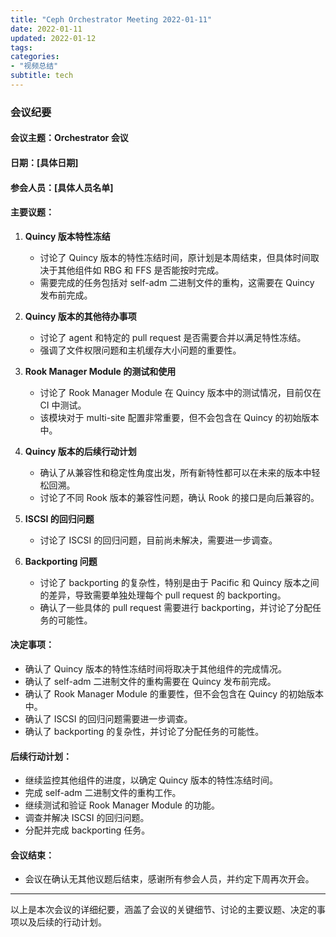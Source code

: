 ```yaml
---
title: "Ceph Orchestrator Meeting 2022-01-11"
date: 2022-01-11
updated: 2022-01-12
tags:
categories:
- "视频总结"
subtitle: tech
---
```



### 会议纪要

#### 会议主题：Orchestrator 会议
#### 日期：[具体日期]
#### 参会人员：[具体人员名单]

#### 主要议题：
1. **Quincy 版本特性冻结**
   - 讨论了 Quincy 版本的特性冻结时间，原计划是本周结束，但具体时间取决于其他组件如 RBG 和 FFS 是否能按时完成。
   - 需要完成的任务包括对 self-adm 二进制文件的重构，这需要在 Quincy 发布前完成。

2. **Quincy 版本的其他待办事项**
   - 讨论了 agent 和特定的 pull request 是否需要合并以满足特性冻结。
   - 强调了文件权限问题和主机缓存大小问题的重要性。

3. **Rook Manager Module 的测试和使用**
   - 讨论了 Rook Manager Module 在 Quincy 版本中的测试情况，目前仅在 CI 中测试。
   - 该模块对于 multi-site 配置非常重要，但不会包含在 Quincy 的初始版本中。

4. **Quincy 版本的后续行动计划**
   - 确认了从兼容性和稳定性角度出发，所有新特性都可以在未来的版本中轻松回溯。
   - 讨论了不同 Rook 版本的兼容性问题，确认 Rook 的接口是向后兼容的。

5. **ISCSI 的回归问题**
   - 讨论了 ISCSI 的回归问题，目前尚未解决，需要进一步调查。

6. **Backporting 问题**
   - 讨论了 backporting 的复杂性，特别是由于 Pacific 和 Quincy 版本之间的差异，导致需要单独处理每个 pull request 的 backporting。
   - 确认了一些具体的 pull request 需要进行 backporting，并讨论了分配任务的可能性。

#### 决定事项：
- 确认了 Quincy 版本的特性冻结时间将取决于其他组件的完成情况。
- 确认了 self-adm 二进制文件的重构需要在 Quincy 发布前完成。
- 确认了 Rook Manager Module 的重要性，但不会包含在 Quincy 的初始版本中。
- 确认了 ISCSI 的回归问题需要进一步调查。
- 确认了 backporting 的复杂性，并讨论了分配任务的可能性。

#### 后续行动计划：
- 继续监控其他组件的进度，以确定 Quincy 版本的特性冻结时间。
- 完成 self-adm 二进制文件的重构工作。
- 继续测试和验证 Rook Manager Module 的功能。
- 调查并解决 ISCSI 的回归问题。
- 分配并完成 backporting 任务。

#### 会议结束：
- 会议在确认无其他议题后结束，感谢所有参会人员，并约定下周再次开会。

---

以上是本次会议的详细纪要，涵盖了会议的关键细节、讨论的主要议题、决定的事项以及后续的行动计划。